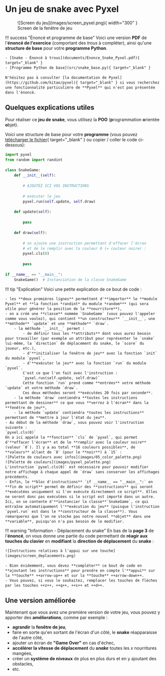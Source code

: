 # Un jeu de snake avec Pyxel

<figure markdown>
  ![Screen du jeu](images/screen_pyxel.png){ width="300" }
  <figcaption>Screen de la fenêtre de jeu</figcaption>
</figure>

!!! success "Énoncé et programme de base"
    Voici une version **PDF** de l'**énoncé de l'exercice** (comportant des *trous* à compléter), ainsi qu'une **structure de base** pour votre **programme Python**.

    - [Snake - Énoncé à trous](documents/Enonce_Snake_Pyxel.pdf){ target="_blank" }
    - [Programme Python de base](src/snake_base.py){ target="_blank" }

    N'hésitez pas à consulter [la documentation de Pyxel](https://github.com/kitao/pyxel){ target="_blank" } si vous recherchez une fonctionnalité particulière de **Pyxel** qui n'est pas présentée dans l'énoncé.

## Quelques explications utiles

Pour réaliser ce **jeu de snake**, vous utilisez la **POO** (**p**rogrammation **o**rientée **o**bjet).

Voici une structure de base pour votre **programme** (vous pouvez [télécharger le fichier](src/snake_base.py){ target="_blank" } ou copier / coller le code ci-dessous):

```python
import pyxel
from random import randint

class SnakeGame:
    def __init__(self):
        
        # AJOUTEZ ICI VOS INSTRUCTIONS
        
        # exécuter le jeu
        pyxel.run(self.update, self.draw)

    def update(self):
        
        pass

    def draw(self):
        
        # on ajoute une instruction permettant d'effacer l'écran
        # et de le remplir avec la couleur 0 (= couleur noire) :
        pyxel.cls(0)
        
        pass

if __name__ == "__main__":
    SnakeGame()  # Instanciation de la classe SnakeGame
```

!!! tip "Explication"
    Voici une petite explication de ce bout de code :

    - les **deux premières lignes** permettent d'**importer** le **module Pyxel** et **la fonction *randint* du module *random*** (qui sera utile pour générer la position de la **nourriture**),
    - on a créé une **classe** nommée `SnakeGame` (vous pouvez l'appeler comme vous voulez), qui contient **un constructeur** `__init__`, une **méthode** `update` et une **méthode** `draw`.
        - la méthode `__init__` permet :
            - de définir tous les **attributs** dont vous aurez besoin pour travailler (par exemple un attribut pour représenter le `snake` lui-même, la `direction` de déplacement du snake, le `score` du joueur, etc.),
            - d'**initialiser la fenêtre de jeu** avec la fonction `init` du module `pyxel`,
            - d'**exécuter le jeu** avec la fonction `run` du module `pyxel`.  
            C'est ce que l'on fait avec l'instruction :  
            `pyxel.run(self.update, self.draw)`  
            Cette fonction `run` prend comme **entrées** votre méthode `update` et votre méthode `draw`.  
            Ces deux méthodes seront **exécutées 20 fois par seconde**.
        - la méthode `draw` contiendra **toutes les instructions permettant de dessiner** ce que vous **verrez à l'écran** dans la **fenêtre de jeu**,
        - la méthode `update` contiendra *toutes les instructions** permettant de **mettre à jour l'état du jeu**.
    - Au début de la méthode `draw`, vous pouvez voir l'instruction suivante :  
    `pyxel.cls(0)`  
    On a ici appelé la **fonction** `cls` de `pyxel`, qui permet d'**effacer l'écran** et de le **remplir avec la couleur noire** (valeur `0`). Il y a au total **16 couleurs possibles**, de **valeurs** allant de `0` (pour le **noir**) à `15` :  
    ![Palette de couleurs avec infos](images/05_color_palette.png)  
    ![Palette de couleurs](images/pyxel_palette.png)  
    L'instruction `pyxel.cls(0)` est nécessaire pour pouvoir modifier notre affichage à chaque appel de `draw` sans conserver les affichages précédents.
    - Enfin, le **bloc d'instructions** `if __name__ == "__main__":` en **fin de script** permet de définir des **instructions** qui seront **exécutées uniquement si l'on exécute directement ce script**. Elles ne seront donc pas exécutées si le script est importé dans un autre.  
    Ici, on se contente d'**instancier la classe**`SnakeGame`, ce qui entraîne automatiquement l'**exécution du jeu** (puisque l'instruction `pyxel.run` est dans le **constructeur de la classe**). Vous remarquerez que l'on ne stocke pas notre nouvel **objet** dans une **variable**, puisqu'on n'a pas besoin de le modifier.

!!! warning "Information - Déplacement du snake"
    En bas de la **page 3** de l'**énoncé**, on vous donne une partie du code permettant de **réagir aux touches du clavier** en **modifiant** la **direction de déplacement** du **snake** :

    ![Instructions relatives à l'appui sur une touche](images/screen_deplacements.png)

    - Bien évidemment, vous devez **compléter** ce bout de code en **ajoutant les instructions** pour prendre en compte l'**appui** sur la **touche** ++arrow-up++ et sur la **touche** ++arrow-down++.
    - Vous pouvez, si vous le souhaitez, remplacer les touches de flèches par les touches ++z++, ++q++, ++s++ et ++d++.

## Une version améliorée

Maintenant que vous avez une première version de votre jeu, vous pouvez y apporter des **améliorations**, comme par exemple :

- **agrandir** la **fenêtre de jeu**,
- faire en sorte qu'en sortant de l'écran d'un côté, le **snake** réapparaisse de l'autre côté,
- ajouter un écran de **"Game Over"** en cas d'échec,
- **accélérer la vitesse de déplacement** du ***snake*** toutes les $x$ nourritures mangées,
- créer un **système de niveaux** de plus en plus durs et en y ajoutant des obstacles,
- etc.